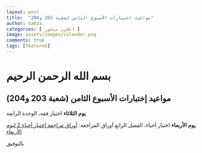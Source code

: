 ```yaml
---
layout: post
title:  "مواعيد اختبارات الأسبوع الثامن لشعبة 203 و204"
author: hamza
categories: [ اعلان, منشور ]
image: assets/images/calender.png
comments: true
tags: [featured]
---
```


# بسم الله الرحمن الرحيم

## مواعيد إختبارات الأسبوع الثامن (شعبة 203 و204)

**يوم الثلاثاء**
اختبار فقه، الوحدة الرابعة

**يوم الأربعاء**
اختبار أحياء، الفصل الرابع
أوراق المراجعة: [أوراق مراجعة إختبار أحياء 2 ليوم الأربعاء](https://quraish.ga/أوراق-عمل-الأحياء-2-لاختبار-يوم-الاربعاء)

بالتوفيق

